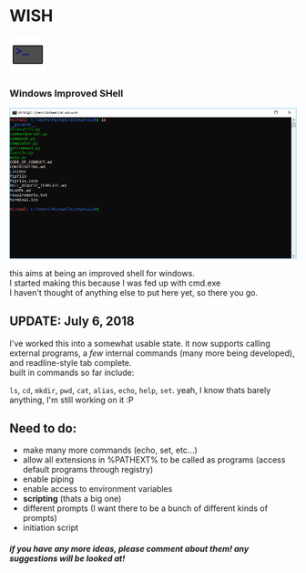 # WISH
<img src="https://raw.githubusercontent.com/Michael78912/wish/master/img/ico.png" alt="icon" width=64 height=64></img>
### Windows Improved SHell

![LS command](https://raw.githubusercontent.com/Michael78912/wish/master/img/ls.PNG)

this aims at being an improved shell for windows.  
I started making this because I was fed up with cmd.exe  
I haven't thought of anything else to put here yet, so there you go.  

## UPDATE:  July 6, 2018
I've worked this into a somewhat usable state. it now supports calling external programs, a _few_ internal commands (many more being developed), and readline-style tab complete.  
built in commands so far include:

`ls`, `cd`, `mkdir`, `pwd`, `cat`, `alias`, `echo`, `help`, `set`. yeah, I know thats barely anything, I'm still working on it :P  

## Need to do:
- make many more commands (echo, set, etc...)
- allow all extensions in %PATHEXT% to be called as programs (access default programs through registry)
- enable piping
- enable access to environment variables
- **scripting** (thats a big one)
- different prompts (I want there to be a bunch of different kinds of prompts)
- initiation script

#### *if you have any more ideas, please comment about them! any suggestions will be looked at!*
